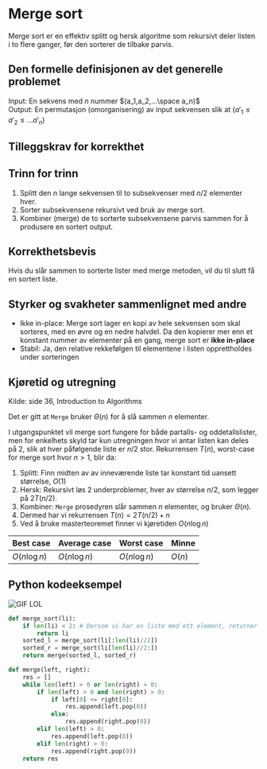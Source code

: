 # Merge sort
<!-- [C4] Forstå Merge-Sort -->

<!-- 
1. Kjenne den formelle definisjonen av det generelle problemet den løser
2. Kjenne til eventuelle tilleggskrav den stiller for å være korrekt
3. Vite hvordan den oppfører seg; kunne utføre algoritmen, trinn for trinn!
4. Forstå korrekthetsbeviset; hvordan og hvorfor virker algoritmen egentlig?
5. Kjenne til eventuelle styrker eller svakheter, sammenlignet med andre
6. Kjenne kjøretidene under ulike omstendigheter, og forstå utregningen
-->

Merge sort er en effektiv splitt og hersk algoritme som rekursivt deler listen i to flere ganger, før den sorterer de tilbake parvis.

## Den formelle definisjonen av det generelle problemet
<!-- Et problem er relasjonen mellom input og output -->
Input: En sekvens med $n$ nummer $(a_1,a_2,...\space a_n)$  
Output: En permutasjon (omorganisering) av input sekvensen slik at $(a'_1 \leq a'_2 \leq ... a'_n)$

## Tilleggskrav for korrekthet
<!-- Korrekhet: algoritmer virker, gir det svaret den skal -->
<!-- Eks: Binary search må ha en sortert liste -->

## Trinn for trinn

1. Splitt den $n$ lange sekvensen til to subsekvenser med $n/2$ elementer hver.
2. Sorter subsekvensene rekursivt ved bruk av merge sort.
3. Kombiner (merge) de to sorterte subsekvensene parvis sammen for å produsere en sortert output.

## Korrekthetsbevis
<!-- TBA -->
Hvis du slår sammen to sorterte lister med merge metoden, vil du til slutt få en sortert liste.

## Styrker og svakheter sammenlignet med andre

- Ikke in-place: Merge sort lager en kopi av hele sekvensen som skal sorteres, med en øvre og en nedre halvdel. Da den kopierer mer enn et konstant nummer av elementer på en gang, merge sort er **ikke in-place**
- Stabil: Ja, den relative rekkefølgen til elementene i listen opprettholdes under sorteringen

## Kjøretid og utregning

Kilde: side 36, Introduction to Algorithms

<!-- Utregning for Merge? -->
Det er gitt at `Merge` bruker $\Theta(n)$ for å slå sammen $n$ elementer.

I utgangspunktet vil merge sort fungere for både partalls- og oddetallslister, men for enkelhets skyld tar kun utregningen hvor vi antar listen kan deles på 2, slik at hver påfølgende liste er $n/2$ stor. Rekurrensen $T(n)$, worst-case for merge sort hvor $n > 1$, blir da:

1. Splitt: Finn midten av av inneværende liste tar konstant tid uansett størrelse, $O(1)$  
2. Hersk: Rekursivt løs 2 underproblemer, hver av størrelse $n/2$, som legger på $2T(n/2)$.
3. Kombiner: `Merge` prosedyren slår sammen $n$ elementer, og bruker $\Theta(n)$.
4. Dermed har vi rekurrensen $T(n)=2T(n/2)+n$
5. Ved å bruke masterteoremet finner vi kjøretiden $O(n \log n)$

Best case | Average case | Worst case | Minne
---------|----------|---------|--------
 $O(n \log n)$ | $O(n \log n)$ | $O(n \log n)$ | $O(n)$

## Python kodeeksempel

![GIF LOL](https://i.imgur.com/R0JN21t.gif)

```python
def merge_sort(li):
    if len(li) < 2: # Dersom vi har en liste med ett element, returner listen, da den er sortert
        return li
    sorted_l = merge_sort(li[:len(li)//2])
    sorted_r = merge_sort(li[len(li)//2:])
    return merge(sorted_l, sorted_r)

def merge(left, right):
    res = []
    while len(left) > 0 or len(right) > 0:
        if len(left) > 0 and len(right) > 0:
            if left[0] <= right[0]:
                res.append(left.pop(0))
            else:
                res.append(right.pop(0))
        elif len(left) > 0:
            res.append(left.pop(0))
        elif len(right) > 0:
            res.append(right.pop(0))
    return res
```
